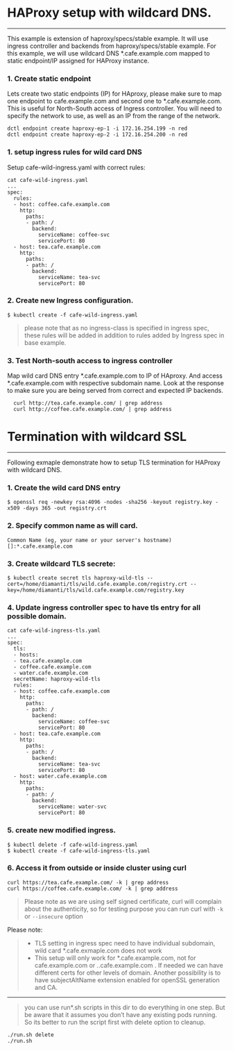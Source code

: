 # HAProxy setup with wildcard DNS.

***
This example is extension of haproxy/specs/stable example. It will use ingress controller and backends from haproxy/specs/stable example. For this example, we will use wildcard DNS *.cafe.example.com mapped to static endpoint/IP assigned for HAProxy instance.






### 1. Create static endpoint

Lets create two static endpoints (IP) for HAproxy, please make sure to map one endpoint to cafe.example.com and second one to *.cafe.example.com. This is useful for North-South access of Ingress controller. You will need to specify the network to use, as well as an IP from the range of the network. 
```
dctl endpoint create haproxy-ep-1 -i 172.16.254.199 -n red
dctl endpoint create haproxy-ep-2 -i 172.16.254.200 -n red
```


### 1. setup ingress rules for wild card DNS
Setup cafe-wild-ingress.yaml with correct rules:
```
cat cafe-wild-ingress.yaml
...
spec:
  rules:
  - host: coffee.cafe.example.com
    http:
      paths:
      - path: /
        backend:
          serviceName: coffee-svc
          servicePort: 80
  - host: tea.cafe.example.com
    http:
      paths:
      - path: /
        backend:
          serviceName: tea-svc
          servicePort: 80
```

### 2. Create new Ingress configuration.
```
$ kubectl create -f cafe-wild-ingress.yaml
```
> please note that as no ingress-class is specified in ingress spec, these rules will be added in addition to rules added by Ingress spec in base example.


### 3.  Test North-south access to ingress controller         
Map wild card DNS entry *.cafe.example.com  to IP of HAproxy. And access *.cafe.example.com with respective subdomain name. Look at the response to make sure you are being served from correct and expected IP backends.
```
  curl http://tea.cafe.example.com/ | grep address
  curl http://coffee.cafe.example.com/ | grep address
```




# Termination with wildcard SSL 
****

Following exmaple demonstrate how to setup TLS termination for HAProxy with wildcard DNS.

### 1. Create the wild card DNS entry
```
$ openssl req -newkey rsa:4096 -nodes -sha256 -keyout registry.key -x509 -days 365 -out registry.crt
```

### 2. Specify common name as will card.
```
Common Name (eg, your name or your server's hostname) []:*.cafe.example.com
```

### 3. Create wildcard TLS secrete:
```
$ kubectl create secret tls haproxy-wild-tls --cert=/home/diamanti/tls/wild.cafe.example.com/registry.crt --key=/home/diamanti/tls/wild.cafe.example.com/registry.key
```

### 4. Update ingress controller spec to have tls entry for all possible domain.
```
cat cafe-wild-ingress-tls.yaml
...
spec:
  tls:
  - hosts:
  - tea.cafe.example.com
  - coffee.cafe.example.com
  - water.cafe.example.com
  secretName: haproxy-wild-tls
  rules:
  - host: coffee.cafe.example.com
    http:
      paths:
      - path: /
        backend:
          serviceName: coffee-svc
          servicePort: 80
  - host: tea.cafe.example.com
    http:
      paths:
      - path: /
        backend:
          serviceName: tea-svc
          servicePort: 80
  - host: water.cafe.example.com
    http:
      paths:
      - path: /
        backend:
          serviceName: water-svc
          servicePort: 80
```


### 5. create new modified ingress.
```
$ kubectl delete -f cafe-wild-ingress.yaml 
$ kubectl create -f cafe-wild-ingress-tls.yaml
```

### 6. Access it from outside or inside cluster using curl
```
curl https://tea.cafe.example.com/ -k | grep address
curl https://coffee.cafe.example.com/ -k | grep address
```
> Please note as we are using self signed certificate, curl will complain about the authenticity, so for testing purpose you can run curl with `-k` or `--insecure` option


Please note:
> * TLS setting in ingress spec need to have individual subdomain, wild card *.cafe.exmaple.com does not work
> * This setup will only work for *.cafe.example.com, not for cafe.example.com or *.*.cafe.example.com . If needed we can have different certs for other levels of domain. Another possibility is to have subjectAltName extension enabled for openSSL generation and CA.


***
> you can use run*.sh scripts in this dir to do everything in one step. But be aware that it assumes you don’t have any existing pods running. So its better to run the script first with delete option to cleanup.
```
./run.sh delete
./run.sh
```
